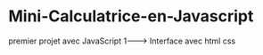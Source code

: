 # Mini-Calculatrice-en-Javascript
premier projet avec JavaScript
1---> Interface avec html css <br>
